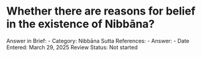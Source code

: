 # Whether there are reasons for belief in the existence of Nibbāna?

Answer in Brief: -
 Category: Nibbāna
Sutta References: -
Answer: -
Date Entered: March 29, 2025
Review Status: Not started